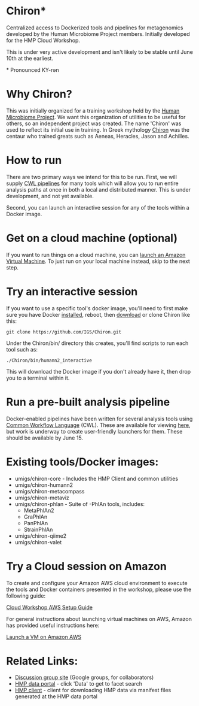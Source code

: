 # Chiron*
Centralized access to Dockerized tools and pipelines for metagenomics developed by the Human Microbiome Project members.  Initially developed for the HMP Cloud Workshop.

This is under very active development and isn't likely to be stable until June 10th at the earliest.

\* Pronounced KY-rən

# Why Chiron?

This was initially organized for a training workshop held by the [Human Microbiome Project](http://hmpdacc.org/).  We want this organization of utilities to be useful for others, so an independent project was created.  The name 'Chiron' was used to reflect its initial use in training.  In Greek mythology [Chiron](https://en.wikipedia.org/wiki/Chiron) was the centaur who trained greats such as Aeneas, Heracles, Jason and Achilles.

# How to run 

There are two primary ways we intend for this to be run.  First, we will supply [CWL pipelines](http://www.commonwl.org/) for many tools which will allow you to run entire analysis paths at once in both a local and distributed manner.  This is under development, and not yet available.

Second, you can launch an interactive session for any of the tools within a Docker image.

# Get on a cloud machine (optional)

If you want to run things on a cloud machine, you can [launch an Amazon Virtual Machine](https://aws.amazon.com/getting-started/tutorials/launch-a-virtual-machine/).  To just run on your local machine instead, skip to the next step.

# Try an interactive session

If you want to use a specific tool's docker image, you'll need to first make sure you have
Docker [installed](https://docs.docker.com/engine/installation/), reboot, then [download](https://github.com/IGS/Chiron/archive/master.zip) or clone Chiron like this:

```
git clone https://github.com/IGS/Chiron.git
```

Under the Chiron/bin/ directory this creates, you'll find scripts to run each tool such as:

```
./Chiron/bin/humann2_interactive
```

This will download the Docker image if you don't already have it, then drop you to a terminal within it.

# Run a pre-built analysis pipeline

Docker-enabled pipelines have been written for several analysis tools using [Common Workflow Language](https://github.com/common-workflow-language/common-workflow-language) (CWL).  These are available for viewing [here](https://github.com/IGS/Chiron/tree/master/pipelines), but work is underway to create user-friendly launchers for them.  These should be available by June 15.

# Existing tools/Docker images:

- umigs/chiron-core - Includes the HMP Client and common utilities
- umigs/chiron-humann2
- umigs/chiron-metacompass
- umigs/chiron-metaviz
- umigs/chiron-phlan - Suite of -PhlAn tools, includes:
  - MetaPhlAn2
  - GraPhlAn
  - PanPhlAn
  - StrainPhlAn
- umigs/chiron-qiime2
- umigs/chiron-valet

# Try a Cloud session on Amazon
To create and configure your Amazon AWS cloud environment to execute the tools and Docker containers presented in the workshop, please use the following guide:

[Cloud Workshop AWS Setup Guide](/docs/amazon_aws_setup.md)

For general instructions about launching virtual machines on AWS, Amazon has provided useful instructions here:

[Launch a VM on Amazon AWS](https://aws.amazon.com/getting-started/tutorials/launch-a-virtual-machine/)

# Related Links:

- [Discussion group site](https://groups.google.com/forum/#!forum/hmp-cloud-pilot) (Google groups, for collaborators)
- [HMP data portal](http://portal.ihmpdcc.org) - click 'Data' to get to facet search
- [HMP client](https://github.com/IGS/hmp_client) - client for downloading HMP data via manifest files generated at the HMP data portal

